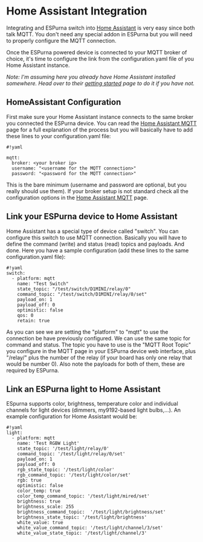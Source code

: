# Home Assistant Integration #

Integrating and ESPurna switch into [Home Assistant](https://home-assistant.io/) is very easy since both talk MQTT. You don't need any special addon in ESPurna but you will need to properly configure the MQTT connection.

Once the ESPurna powered device is connected to your MQTT broker of choice, it's time to configure the link from the configuration.yaml file of you Home Assistant instance.

*Note: I'm assuming here you already have Home Assistant installed somewhere. Head over to their [getting started](https://home-assistant.io/getting-started/) page to do it if you have not.*

## HomeAssistant Configuration ##

First make sure your Home Assistant instance connects to the same broker you connected the ESPurna device. You can read the [Home Assistant MQTT](https://home-assistant.io/components/mqtt/) page for a full explanation of the process but you will basically have to add these lines to your configuration.yaml file:


```
#!yaml

mqtt:
  broker: <your broker ip>
  username: "<username for the MQTT connection>"
  password: "<password for the MQTT connection>"

```

This is the bare minimum (username and password are optional, but you really should use them). If your broker setup is not standard check all the configuration options in the [Home Assistant MQTT](https://home-assistant.io/components/mqtt/) page.

## Link your ESPurna device to Home Assistant ##

Home Assistant has a special type of device called "switch". You can configure this switch to use MQTT connection. Basically you will have to define the command (write) and status (read) topics and payloads. And done. Here you have a sample configuration (add these lines to the same configuration.yaml file):


```
#!yaml
switch:
  - platform: mqtt
    name: "Test Switch"
    state_topic: "/test/switch/D1MINI/relay/0"
    command_topic: "/test/switch/D1MINI/relay/0/set"
    payload_on: 1
    payload_off: 0
    optimistic: false
    qos: 0
    retain: true

```

As you can see we are setting the "platform" to "mqtt" to use the connection be have previously configured. We can use the same topic for command and status. The topic you have to use is the "MQTT Root Topic" you configure in the MQTT page in your ESPurna device web interface, plus "/relay/" plus the number of the relay (if your board has only one relay that would be number 0). Also note the payloads for both of them, these are required by ESPurna.

## Link an ESPurna light to Home Assistant ##

ESpurna supports color, brightness, temperature color and individual channels for light devices (dimmers, my9192-based light bulbs,...). An example configuration for Home Assistant would be:

```
#!yaml
light:
  - platform: mqtt
    name: 'Test RGBW Light'
    state_topic: '/test/light/relay/0'
    command_topic: '/test/light/relay/0/set'
    payload_on: 1
    payload_off: 0
    rgb_state_topic: '/test/light/color'
    rgb_command_topic: '/test/light/color/set'
    rgb: true
    optimistic: false
    color_temp: true
    color_temp_command_topic: '/test/light/mired/set'
    brightness: true
    brightness_scale: 255
    brightness_command_topic:  '/test/light/brightness/set'
    brightness_state_topic: '/test/light/brightness'
    white_value: true
    white_value_command_topic: '/test/light/channel/3/set'
    white_value_state_topic: '/test/light/channel/3'
```